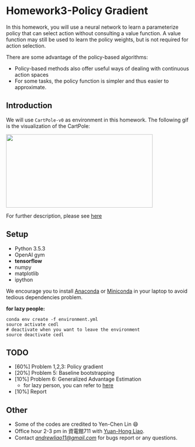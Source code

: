 # Homework3-Policy Gradient

In this homework, you will use a neural network to learn a parameterize policy that can select action without consulting a value function. A value function may still be used to learn the policy weights, but is not required for action selection. 

There are some advantage of the policy-based algorithms:

- Policy-based methods also offer useful ways of dealing with continuous action spaces
- For some tasks, the policy function is simpler and thus easier to approximate.


## Introduction

We will use ```CartPole-v0``` as environment in this homework. The following gif is the visualization of the CartPole: 

<img src="https://cloud.githubusercontent.com/assets/7057863/19025154/dd94466c-8946-11e6-977f-2db4ce478cf3.gif" width="400" height="200" />

For further description, please see [here](https://gym.openai.com/envs/CartPole-v0)

## Setup
- Python 3.5.3
- OpenAI gym
- **tensorflow**
- numpy
- matplotlib
- ipython

We encourage you to install [Anaconda](https://www.anaconda.com/download/) or [Miniconda](https://conda.io/miniconda.html) in your laptop to avoid tedious dependencies problem.

**for lazy people:**

```
conda env create -f environment.yml
source activate cedl
# deactivate when you want to leave the environment
source deactivate cedl
```

## TODO

- [60%] Problem 1,2,3: Policy gradient 
- [20%] Problem 5: Baseline bootstrapping 
- [10%] Problem 6: Generalized Advantage Estimation
  - for lazy person, you can refer to [here](https://github.com/andrewliao11/Deep-Reinforcement-Learning-Survey/blob/master/papers/High-Dimensional%20Continuous%20Control%20Using%20Generalized%20Advantage%20Estimation.md)
- [10%] Report 



## Other
- Some of the codes are credited to Yen-Chen Lin :smile:
- Office hour 2-3 pm in 資電館711 with [Yuan-Hong Liao](https://andrewliao11.github.io).
- Contact *andrewliao11@gmail.com* for bugs report or any questions.
